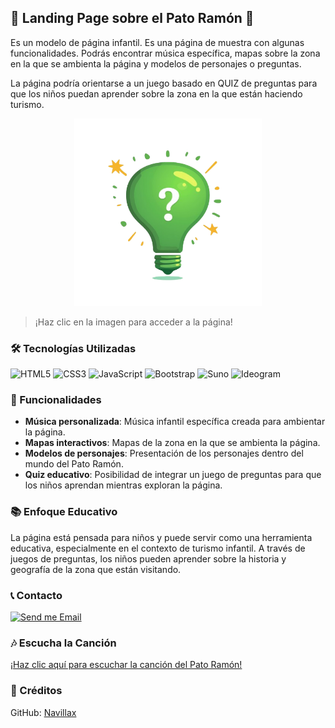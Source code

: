 ## 🦆 Landing Page sobre el Pato Ramón 🦆

Es un modelo de página infantil. Es una página de muestra con algunas funcionalidades. Podrás encontrar música específica, mapas sobre la zona en la que se ambienta la página y modelos de personajes o preguntas.

La página podría orientarse a un juego basado en QUIZ de preguntas para que los niños puedan aprender sobre la zona en la que están haciendo turismo.

<div align="center">
    <a href="https://navillax.github.io/PatoRamon-WebInfantil/" target="_blank">
        <img src="assets/logotandem.png" alt="Logo Tandem" width="300" />
    </a>

</div>

> ¡Haz clic en la imagen para acceder a la página!

### 🛠 Tecnologías Utilizadas

![HTML5](https://img.shields.io/badge/HTML-E34F26?style=flat-square&logo=HTML5&logoColor=white)
![CSS3](https://img.shields.io/badge/CSS-1572B6?style=flat-square&logo=CSS3&logoColor=white)
![JavaScript](https://img.shields.io/badge/JavaScript-F7DF1E?style=flat-square&logo=JavaScript&logoColor=black)
![Bootstrap](https://img.shields.io/badge/Bootstrap-563D7C?style=flat-square&logo=Bootstrap&logoColor=white)
![Suno](https://img.shields.io/badge/Suno-6C63FF?style=flat-square&logoColor=white)
![Ideogram](https://img.shields.io/badge/Ideogram-333333?style=flat-square&logoColor=white&label=)

### 🎯 Funcionalidades

- **Música personalizada**: Música infantil específica creada para ambientar la página.
- **Mapas interactivos**: Mapas de la zona en la que se ambienta la página.
- **Modelos de personajes**: Presentación de los personajes dentro del mundo del Pato Ramón.
- **Quiz educativo**: Posibilidad de integrar un juego de preguntas para que los niños aprendan mientras exploran la página.

### 📚 Enfoque Educativo

La página está pensada para niños y puede servir como una herramienta educativa, especialmente en el contexto de turismo infantil. A través de juegos de preguntas, los niños pueden aprender sobre la historia y geografía de la zona que están visitando.

### 📞 Contacto

[![Send me Email](https://img.shields.io/static/v1?label=email&message=NaviX&color=EA4335&style=flat-square)](mailto:dev.navix@gmail.com)

### 🎶 Escucha la Canción

[¡Haz clic aquí para escuchar la canción del Pato Ramón!](./assets/Ramon.mp3)

### 🔗 Créditos

GitHub: [Navillax](https://github.com/Navillax)
